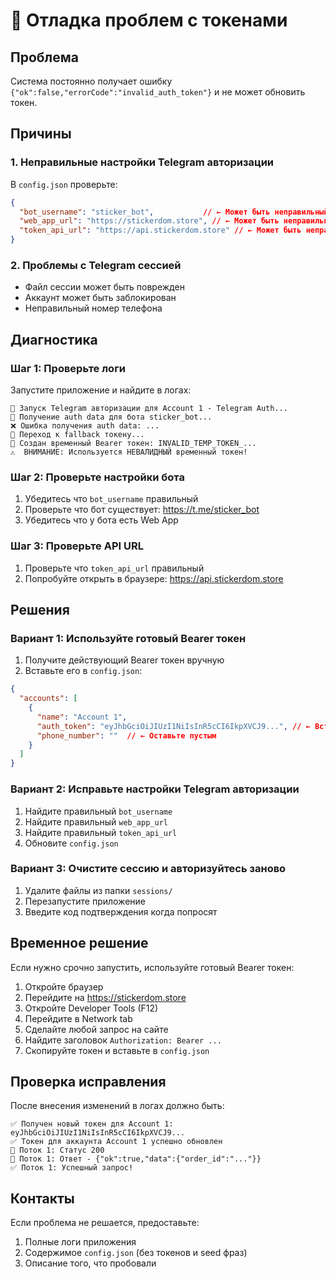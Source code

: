 # 🔧 Отладка проблем с токенами

## Проблема
Система постоянно получает ошибку `{"ok":false,"errorCode":"invalid_auth_token"}` и не может обновить токен.

## Причины

### 1. Неправильные настройки Telegram авторизации
В `config.json` проверьте:
```json
{
  "bot_username": "sticker_bot",           // ← Может быть неправильный бот
  "web_app_url": "https://stickerdom.store", // ← Может быть неправильный URL
  "token_api_url": "https://api.stickerdom.store" // ← Может быть неправильный API
}
```

### 2. Проблемы с Telegram сессией
- Файл сессии может быть поврежден
- Аккаунт может быть заблокирован
- Неправильный номер телефона

## Диагностика

### Шаг 1: Проверьте логи
Запустите приложение и найдите в логах:
```
🔄 Запуск Telegram авторизации для Account 1 - Telegram Auth...
🔄 Получение auth data для бота sticker_bot...
❌ Ошибка получения auth data: ...
🔄 Переход к fallback токену...
🎫 Создан временный Bearer токен: INVALID_TEMP_TOKEN_...
⚠️  ВНИМАНИЕ: Используется НЕВАЛИДНЫЙ временный токен!
```

### Шаг 2: Проверьте настройки бота
1. Убедитесь что `bot_username` правильный
2. Проверьте что бот существует: https://t.me/sticker_bot
3. Убедитесь что у бота есть Web App

### Шаг 3: Проверьте API URL
1. Проверьте что `token_api_url` правильный
2. Попробуйте открыть в браузере: https://api.stickerdom.store

## Решения

### Вариант 1: Используйте готовый Bearer токен
1. Получите действующий Bearer токен вручную
2. Вставьте его в `config.json`:
```json
{
  "accounts": [
    {
      "name": "Account 1",
      "auth_token": "eyJhbGciOiJIUzI1NiIsInR5cCI6IkpXVCJ9...", // ← Вставьте сюда
      "phone_number": ""  // ← Оставьте пустым
    }
  ]
}
```

### Вариант 2: Исправьте настройки Telegram авторизации
1. Найдите правильный `bot_username`
2. Найдите правильный `web_app_url`
3. Найдите правильный `token_api_url`
4. Обновите `config.json`

### Вариант 3: Очистите сессию и авторизуйтесь заново
1. Удалите файлы из папки `sessions/`
2. Перезапустите приложение
3. Введите код подтверждения когда попросят

## Временное решение

Если нужно срочно запустить, используйте готовый Bearer токен:
1. Откройте браузер
2. Перейдите на https://stickerdom.store
3. Откройте Developer Tools (F12)
4. Перейдите в Network tab
5. Сделайте любой запрос на сайте
6. Найдите заголовок `Authorization: Bearer ...`
7. Скопируйте токен и вставьте в `config.json`

## Проверка исправления

После внесения изменений в логах должно быть:
```
✅ Получен новый токен для Account 1: eyJhbGciOiJIUzI1NiIsInR5cCI6IkpXVCJ9...
✅ Токен для аккаунта Account 1 успешно обновлен
📡 Поток 1: Статус 200
📄 Поток 1: Ответ - {"ok":true,"data":{"order_id":"..."}}
✅ Поток 1: Успешный запрос!
```

## Контакты
Если проблема не решается, предоставьте:
1. Полные логи приложения
2. Содержимое `config.json` (без токенов и seed фраз)
3. Описание того, что пробовали 